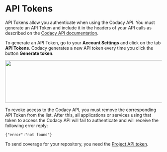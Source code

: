 # API Tokens

API Tokens allow you authenticate when using the Codacy API. You must
generate an API Token and include it in the headers of your API calls as
described on the [Codacy API
documentation](https://api.codacy.com/swagger#authentication).

To generate an API Token, go to your **Account Settings** and click on
the tab **API Tokens**. Codacy generates a new API token every time you
click the button **Generate token**.

<img src="/images/blobid0.png" width="710" height="136" />

To revoke access to the Codacy API, you must remove the corresponding
API Token from the list. After this, all applications or services using
that token to access the Codacy API will fail to authenticate and will
receive the following error reply:

    {"error":"not found"}

To send coverage for your repository, you need the [Project API
token](https://support.codacy.com/hc/en-us/articles/207279819-Coverage). 
